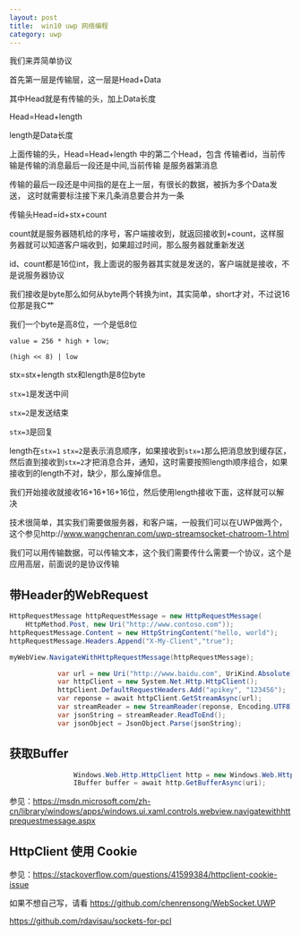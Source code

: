 ```yaml
---
layout: post
title:  win10 uwp 网络编程 
category: uwp 
---
```

<!--more-->

<div id="toc"></div>
<!-- csdn -->

 我们来弄简单协议
 
 首先第一层是传输层，这一层是Head+Data
 
 其中Head就是有传输的头，加上Data长度
 
 Head=Head+length
 
 length是Data长度
 
 上面传输的头，Head=Head+length 中的第二个Head，包含
 传输者id，当前传输是传输的消息最后一段还是中间,当前传输
 是服务器第消息
 
 传输的最后一段还是中间指的是在上一层，有很长的数据，被拆为多个Data发送，
 这时就需要标注接下来几条消息要合并为一条
 
 传输头Head=id+stx+count
 
 count就是服务器随机给的序号，客户端接收到，就返回接收到+count，这样服务器就可以知道客户端收到，如果超过时间，那么服务器就重新发送
 
 id、count都是16位int，我上面说的服务器其实就是发送的，客户端就是接收，不是说服务器协议
 
 我们接收是byte那么如何从byte两个转换为int，其实简单，short才对，不过说16位那是我C艹
 
 我们一个byte是高8位，一个是低8位
 
 `value = 256 * high + low;`
 
 `(high << 8) | low`
 
 stx=stx+length stx和length是8位byte
 
 `stx=1`是发送中间
 
 `stx=2`是发送结束
 
 `stx=3`是回复
 
 length在`stx=1` `stx=2`是表示消息顺序，如果接收到`stx=1`那么把消息放到缓存区，然后直到接收到`stx=2`才把消息合并，通知，这时需要按照length顺序组合，如果接收到的length不对，缺少，那么废掉信息。
 
 
 我们开始接收就接收16+16+16+16位，然后使用length接收下面，这样就可以解决

技术很简单，其实我们需要做服务器，和客户端，一般我们可以在UWP做两个，这个参见http://www.wangchenran.com/uwp-streamsocket-chatroom-1.html
 
我们可以用传输数据，可以传输文本，这个我们需要传什么需要一个协议，这个是应用高层，前面说的是协议传输

## 带Header的WebRequest

```csharp
HttpRequestMessage httpRequestMessage = new HttpRequestMessage(
    HttpMethod.Post, new Uri("http://www.contoso.com"));
httpRequestMessage.Content = new HttpStringContent("hello, world");
httpRequestMessage.Headers.Append("X-My-Client","true");

myWebView.NavigateWithHttpRequestMessage(httpRequestMessage);
```

```csharp
            var url = new Uri("http://www.baidu.com", UriKind.Absolute);
            var httpClient = new System.Net.Http.HttpClient();
            httpClient.DefaultRequestHeaders.Add("apikey", "123456");
            var reponse = await httpClient.GetStreamAsync(url);
            var streamReader = new StreamReader(reponse, Encoding.UTF8);
            var jsonString = streamReader.ReadToEnd();
            var jsonObject = JsonObject.Parse(jsonString);
```

## 获取Buffer

```csharp
                Windows.Web.Http.HttpClient http = new Windows.Web.Http.HttpClient();
                IBuffer buffer = await http.GetBufferAsync(uri);

```

参见：https://msdn.microsoft.com/zh-cn/library/windows/apps/windows.ui.xaml.controls.webview.navigatewithhttprequestmessage.aspx




 
 

## HttpClient 使用 Cookie 

参见：https://stackoverflow.com/questions/41599384/httpclient-cookie-issue

如果不想自己写，请看 https://github.com/chenrensong/WebSocket.UWP

https://github.com/rdavisau/sockets-for-pcl
